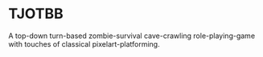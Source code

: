 TJOTBB
======

A top-down turn-based zombie-survival cave-crawling role-playing-game  with touches of classical pixelart-platforming.
